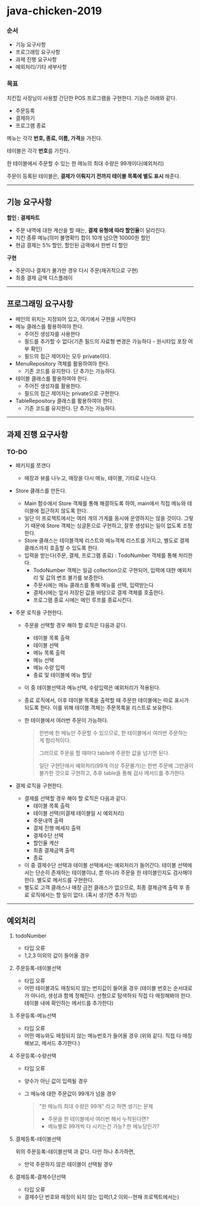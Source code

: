 # java-chicken-2019

### 순서

- 기능 요구사항
- 프로그래밍 요구사항
- 과제 진행 요구사항
- 예외처리/기타 세부사항

### 목표

치킨집 사장님이 사용할 간단한 POS 프로그램을 구현한다. 기능은 아래와 같다.

- 주문등록
- 결제하기
- 프로그램 종료

메뉴는 각각 **번호, 종료, 이름, 가격**을 가진다.

테이블은 각각 **번호**를 가진다.

한 테이블에서 주문할 수 있는 한 메뉴의 최대 수량은 99개이다(예외처리)

주문이 등록된 테이블은, **결제가 이뤄지기 전까지 테이블 목록에 별도 표시** 해준다.

---

## 기능 요구사항

**할인 : 결제파트**

- 주문 내역에 대한 계산을 할 때는, **결제 유형에 따라 할인율**이 달라진다.
- 치킨 종류 메뉴(의미 불명확!!) 합이 10개 넘으면 10000원 할인
- 현금 결제는 5% 할인, 할인된 금액에서 한번 더 할인

**구현**

- 주문이나 결제가 불가한 경우 다시 주문(재귀적으로 구현)
- 최종 결제 금액 디스플레이

---

## 프로그래밍 요구사항

- 메인의 위치는 지정되어 있고, 여기에서 구현을 시작한다
- 메뉴 클래스를 활용하여야 한다.
  - 주어진 생성자를 사용한다
  - 필드를 추가할 수 없다(기존 필드의 자료형 변경은 가능하다 - 원시타입 포장 여부 확인)
  - 필드의 접근 제어자는 모두 private이다.
- MenuRepository 객체를 활용하여야 한다.
  - 기존 코드를 유지한다. 단 추가는 가능하다.
- 테이블 클래스를 활용하여야 한다.
  - 주어진 생성자를 활용한다.
  - 필드의 접근 제어자는 private으로 구현한다.
- TableRepository 클래스를 활용하여야 한다.
  - 기존 코드를 유지한다. 단 추가는 가능하다.

---

## 과제 진행 요구사항

### TO-DO

- 패키지를 쪼갠다
  - 매장과 뷰를 나누고, 매장을 다시 메뉴, 테이블, 기타로 나눈다.

- Store 클래스를 만든다.

  - Main 함수에서 Store 객체를 통해 해결하도록 하여, main에서 직접 메뉴와 테이블에 접근하지 않도록 한다.
  - 일단 이 프로젝트에서는 여러 개의 가게를 동시에 운영하지는 않을 것이다. 
    그렇기 때문에 Store 객체는 싱글톤으로 구현하고, 잘못 생성되는 일이 없도록 조정한다.
  - Store 클래스는 테이블객체 리스트와 메뉴객체 리스트를 가지고, 별도로 결제 클래스까지 호출할 수 있도록 한다.
  - 입력을 받는다(주문, 결제, 프로그램 종료) :  TodoNumber 객체를 통해 처리한다.
    - TodoNumber 객체는 일급 collection으로 구현되어, 입력에 대한 예외처리 및 값의 변조 불가를 보증한다. 
    - 주문시에는 메뉴 클래스를 통해 메뉴를 선택, 입력받는다
    - 결제시에는 앞서 저장된 값을 바탕으로 결제 객체를 호출한다.
    - 프로그램 종료 시에는 메인 루프를 종료시킨다.

- 주문 로직을 구현한다.

  - 주문을 선택할 경우 해야 할 로직은 다음과 같다.

    - 테이블 목록 출력
    - 테이블 선택
    - 메뉴 목록 출력
    - 메뉴 선택
    - 메뉴 수량 입력
    - 종료 및 테이블에 메뉴 할당

  - 이 중 테이블선택과 메뉴선택, 수량입력은 예외처리가 적용된다.

  - 종료 로직에서, 이후 테이블 목록을 출력할 때 주문한 테이블에는 따로 표시가 되도록 한다.
    이를 위해 테이블 객체는 주문목록을 리스트로 보유한다.

  - 한 테이블에서 여러번 주문이 가능하다.

    > 한번에 한 메뉴만 주문할 수 있으므로, 한 테이블에서 여러번 주문하는 게 합리적이다.
    >
    > 그러므로 주문을 할 때마다 table에 주문한 값을 넘기면 된다.
    >
    > 일단 구현단에서 예외처리(99개 이상 주문불가)는 한번 주문에 그만큼이 불가한 것으로 구현하고, 추후 table을 통해 검사 메서드를 추가한다.

- 결제 로직을 구현한다.

  - 결제를 선택할 경우 해야 할 로직은 다음과 같다.
    - 테이블 목록 출력
    - 테이블 선택(미결제 테이블일 시 예외처리)
    - 주문내역 출력
    - 결제 진행 메세지 출력
    - 결제수단 선택
    - 할인율 계산
    - 최종 결제금액 출력
    - 종료
  - 이 중 결제수단 선택과 테이블 선택에서는 예외처리가 들어간다.
    테이블 선택에서는 단순히 존재하는 테이블이냐, 뿐 아니라 주문을 한 테이블인지도 검사해야한다. 별도로 메서드를 구현한다.
  - 별도로 고객 클래스나 매장 금전 클래스가 없으므로, 최종 결제금액 출력 후 종료 로직에서는 할 일이 없다. (혹시 생기면 추가 작성)

---

## 예외처리

1. todoNumber

   - 타입 오류
   - 1,2,3 이외의 값이 들어올 경우

2. 주문등록-테이블선택

   - 타입 오류
   - 어떤 테이블과도 매칭되지 않는 번지값이 들어올 경우
     (테이블 번호는 순서대로가 아니라, 생성과 함께 정해진다. 선형으로 탐색하되 직접 다 매칭해봐야 한다. 테이블 내에 확인하는 메서드를 추가한다)

3. 주문등록-메뉴선택

   - 타입 오류
   - 어떤 메뉴와도 매칭되지 않는 메뉴번호가 들어올 경우
     (위와 같다. 직접 다 매칭해보고, 메서드 추가한다.)

4. 주문등록-수량선택

   - 타입 오류

   - 양수가 아닌 값이 입력될 경우

   - 그 메뉴에 대한 주문값이 99개가 넘을 경우

     > "한 메뉴의 최대 수량은 99개" 라고 하면 생기는 문제
     >
     > - 주문을 한 테이블에서 여러번 해서 누적된다면?
     > - 메뉴별로 99개씩 다 시키는건 가능? 한 메뉴당인가?

5. 결제등록-테이블선택

   위의 주문등록-테이블선택 과 같다. 다만 하나 추가하면,

   - 만약 주문하지 않은 테이블이 선택될 경우

6. 결제등록-결제수단선택

   - 타입 오류
   - 결제수단 번호와 매칭이 되지 않는 입력(1,2 이외--현재 프로젝트에서는)